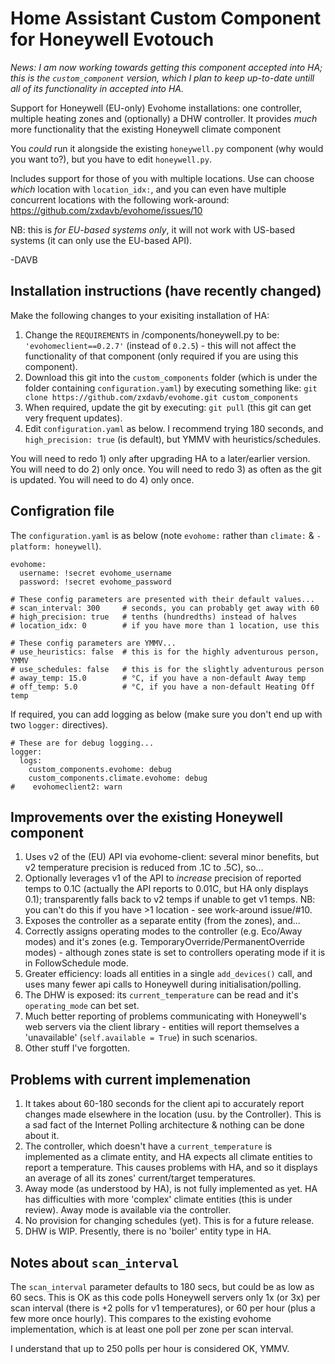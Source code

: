 # Home Assistant Custom Component for Honeywell Evotouch

_News: I am now working towards getting this component accepted into HA; this is the `custom_component` version, which I plan to keep up-to-date untill all of its functionality in accepted into HA._

Support for Honeywell (EU-only) Evohome installations: one controller, multiple heating zones and (optionally) a DHW controller.  It provides _much_ more functionality that the existing Honeywell climate component 

You _could_ run it alongside the existing `honeywell.py` component (why would you want to?), but you have to edit `honeywell.py`.

Includes support for those of you with multiple locations.  Use can choose _which_ location with `location_idx:`, and you can even have multiple concurrent locations with the following work-around: https://github.com/zxdavb/evohome/issues/10

NB: this is _for EU-based systems only_, it will not work with US-based systems (it can only use the EU-based API).

-DAVB

## Installation instructions (have recently changed)

Make the following changes to your exisiting installation of HA:
 1. Change the `REQUIREMENTS` in /components/honeywell.py to be: `'evohomeclient==0.2.7'` (instead of `0.2.5`) - this will not affect the functionality of that component (only required if you are using this component).
 2. Download this git into the `custom_components` folder (which is under the folder containing `configuration.yaml`) by executing something like: `git clone https://github.com/zxdavb/evohome.git custom_components`
 3. When required, update the git by executing: `git pull` (this git can get very frequent updates).
 4. Edit `configuration.yaml` as below.  I recommend trying 180 seconds, and `high_precision: true` (is default), but YMMV with heuristics/schedules.
 
You will need to redo 1) only after upgrading HA to a later/earlier version.  You will need to do 2) only once.  You will need to redo 3) as often as the git is updated. You will need to do 4) only once.

## Configration file

The `configuration.yaml` is as below (note `evohome:` rather than `climate:` & `- platform: honeywell`).  
```
evohome:
  username: !secret evohome_username
  password: !secret evohome_password

# These config parameters are presented with their default values...
# scan_interval: 300     # seconds, you can probably get away with 60
# high_precision: true   # tenths (hundredths) instead of halves
# location_idx: 0        # if you have more than 1 location, use this

# These config parameters are YMMV...
# use_heuristics: false  # this is for the highly adventurous person, YMMV
# use_schedules: false   # this is for the slightly adventurous person
# away_temp: 15.0        # °C, if you have a non-default Away temp
# off_temp: 5.0          # °C, if you have a non-default Heating Off temp
```
If required, you can add logging as below (make sure you don't end up with two `logger:` directives).
```
# These are for debug logging...
logger:
  logs:
    custom_components.evohome: debug
    custom_components.climate.evohome: debug
#    evohomeclient2: warn
```

## Improvements over the existing Honeywell component

1. Uses v2 of the (EU) API via evohome-client: several minor benefits, but v2 temperature precision is reduced from .1C to .5C), so...
2. Optionally leverages v1 of the API to _increase_ precision of reported temps to 0.1C (actually the API reports to 0.01C, but HA only displays 0.1); transparently falls back to v2 temps if unable to get v1 temps. NB: you can't do this if you have >1 location - see work-around issue/#10.
3. Exposes the controller as a separate entity (from the zones), and...
4. Correctly assigns operating modes to the controller (e.g. Eco/Away modes) and it's zones (e.g. TemporaryOverride/PermanentOverride modes) - although zones state is set to controllers operating mode if it is in FollowSchedule mode.
5. Greater efficiency: loads all entities in a single `add_devices()` call, and uses many fewer api calls to Honeywell during initialisation/polling.
6. The DHW is exposed: its `current_temperature` can be read and it's `operating_mode` can bet set.
7. Much better reporting of problems communicating with Honeywell's web servers via the client library - entities will report themselves a 'unavailable' (`self.available = True`) in such scenarios.
8. Other stuff I've forgotten.

## Problems with current implemenation

1. It takes about 60-180 seconds for the client api to accurately report changes made elsewhere in the location (usu. by the Controller).  This is a sad fact of the Internet Polling architecture & nothing can be done about it.
2. The controller, which doesn't have a `current_temperature` is implemented as a climate entity, and HA expects all climate entities to report a temperature.  This causes problems with HA, and so it displays an average of all its zones' current/target temperatures.
3. Away mode (as understood by HA), is not fully implemented as yet.  HA has difficulties with more 'complex' climate entities (this is under review). Away mode is available via the controller.
4. No provision for changing schedules (yet).  This is for a future release.
5. DHW is WIP.  Presently, there is no 'boiler' entity type in HA.

## Notes about `scan_interval`

The `scan_interval` parameter defaults to 180 secs, but could be as low as 60 secs.  This is OK as this code polls Honeywell servers only 1x (or 3x) per scan interval (there is +2 polls for v1 temperatures), or 60 per hour (plus a few more once hourly).  This compares to the existing evohome implementation, which is at least one poll per zone per scan interval.  

I understand that up to 250 polls per hour is considered OK, YMMV.
